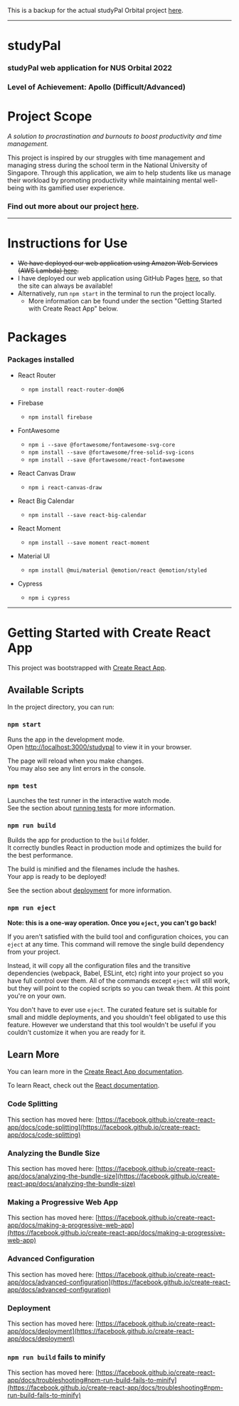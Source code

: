 This is a backup for the actual studyPal Orbital project [here](https://github.com/studyPal-Orbital).

<hr>

# studyPal

### studyPal web application for NUS Orbital 2022

### Level of Achievement: Apollo (Difficult/Advanced)

# Project Scope

_A solution to procrastination and burnouts to boost productivity and time management._

This project is inspired by our struggles with time management and managing stress during the school term in the National University of Singapore. Through this application, we aim to help students like us manage their workload by promoting productivity while maintaining mental well-being with its gamified user experience.

### __Find out more about our project [here](https://docs.google.com/document/d/1d8iv5MTCyFPI-LVcQlta5dJ1K1aiUhR04SzlpwpoKj8/edit?usp=sharing).__

<hr>

# Instructions for Use

- ~~We have deployed our web application using Amazon Web Services (AWS Lambda) [here](https://main.d3r58pu37lx7ze.amplifyapp.com).~~
- I have deployed our web application using GitHub Pages [here](https://carriezhengjr.github.io/studypal/), so that the site can always be available!
- Alternatively, run `npm start` in the terminal to run the project locally.
    - More information can be found under the section "Getting Started with Create React App" below.

# Packages

### Packages installed

- React Router
    - `npm install react-router-dom@6`  

- Firebase
    - `npm install firebase`  

- FontAwesome
    - `npm i --save @fortawesome/fontawesome-svg-core`
    - `npm install --save @fortawesome/free-solid-svg-icons`
    - `npm install --save @fortawesome/react-fontawesome`

- React Canvas Draw
    - `npm i react-canvas-draw`  

- React Big Calendar
    - `npm install --save react-big-calendar`  

- React Moment
    - `npm install --save moment react-moment`  

- Material UI
    - `npm install @mui/material @emotion/react @emotion/styled`  

- Cypress
    - `npm i cypress` 

<hr>

# Getting Started with Create React App

This project was bootstrapped with [Create React App](https://github.com/facebook/create-react-app).

## Available Scripts

In the project directory, you can run:

### `npm start`

Runs the app in the development mode.\
Open [http://localhost:3000/studypal](http://localhost:3000/studypal) to view it in your browser.

The page will reload when you make changes.\
You may also see any lint errors in the console.

### `npm test`

Launches the test runner in the interactive watch mode.\
See the section about [running tests](https://facebook.github.io/create-react-app/docs/running-tests) for more information.

### `npm run build`

Builds the app for production to the `build` folder.\
It correctly bundles React in production mode and optimizes the build for the best performance.

The build is minified and the filenames include the hashes.\
Your app is ready to be deployed!

See the section about [deployment](https://facebook.github.io/create-react-app/docs/deployment) for more information.

### `npm run eject`

**Note: this is a one-way operation. Once you `eject`, you can't go back!**

If you aren't satisfied with the build tool and configuration choices, you can `eject` at any time. This command will remove the single build dependency from your project.

Instead, it will copy all the configuration files and the transitive dependencies (webpack, Babel, ESLint, etc) right into your project so you have full control over them. All of the commands except `eject` will still work, but they will point to the copied scripts so you can tweak them. At this point you're on your own.

You don't have to ever use `eject`. The curated feature set is suitable for small and middle deployments, and you shouldn't feel obligated to use this feature. However we understand that this tool wouldn't be useful if you couldn't customize it when you are ready for it.

## Learn More

You can learn more in the [Create React App documentation](https://facebook.github.io/create-react-app/docs/getting-started).

To learn React, check out the [React documentation](https://reactjs.org/).

### Code Splitting

This section has moved here: [https://facebook.github.io/create-react-app/docs/code-splitting](https://facebook.github.io/create-react-app/docs/code-splitting)

### Analyzing the Bundle Size

This section has moved here: [https://facebook.github.io/create-react-app/docs/analyzing-the-bundle-size](https://facebook.github.io/create-react-app/docs/analyzing-the-bundle-size)

### Making a Progressive Web App

This section has moved here: [https://facebook.github.io/create-react-app/docs/making-a-progressive-web-app](https://facebook.github.io/create-react-app/docs/making-a-progressive-web-app)

### Advanced Configuration

This section has moved here: [https://facebook.github.io/create-react-app/docs/advanced-configuration](https://facebook.github.io/create-react-app/docs/advanced-configuration)

### Deployment

This section has moved here: [https://facebook.github.io/create-react-app/docs/deployment](https://facebook.github.io/create-react-app/docs/deployment)

### `npm run build` fails to minify

This section has moved here: [https://facebook.github.io/create-react-app/docs/troubleshooting#npm-run-build-fails-to-minify](https://facebook.github.io/create-react-app/docs/troubleshooting#npm-run-build-fails-to-minify)
